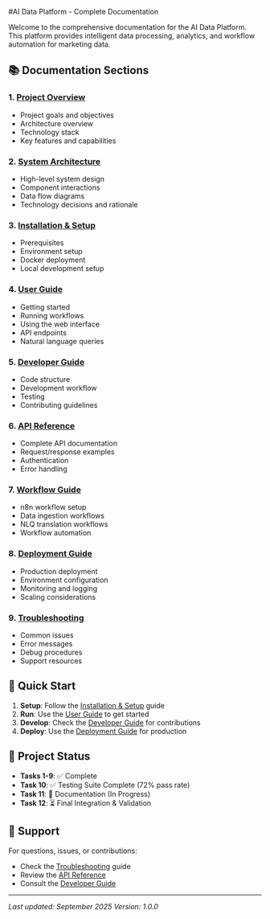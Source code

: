 #AI Data Platform  - Complete Documentation

Welcome to the comprehensive documentation for the AI Data Platform. This platform provides intelligent data processing, analytics, and workflow automation for marketing data.

## 📚 Documentation Sections

### 1. [Project Overview](project-overview.md)
- Project goals and objectives
- Architecture overview
- Technology stack
- Key features and capabilities

### 2. [System Architecture](system-architecture.md)
- High-level system design
- Component interactions
- Data flow diagrams
- Technology decisions and rationale

### 3. [Installation & Setup](installation-setup.md)
- Prerequisites
- Environment setup
- Docker deployment
- Local development setup

### 4. [User Guide](user-guide.md)
- Getting started
- Running workflows
- Using the web interface
- API endpoints
- Natural language queries

### 5. [Developer Guide](developer-guide.md)
- Code structure
- Development workflow
- Testing
- Contributing guidelines

### 6. [API Reference](api-reference.md)
- Complete API documentation
- Request/response examples
- Authentication
- Error handling

### 7. [Workflow Guide](workflow-guide.md)
- n8n workflow setup
- Data ingestion workflows
- NLQ translation workflows
- Workflow automation

### 8. [Deployment Guide](deployment-guide.md)
- Production deployment
- Environment configuration
- Monitoring and logging
- Scaling considerations

### 9. [Troubleshooting](troubleshooting.md)
- Common issues
- Error messages
- Debug procedures
- Support resources

## 🚀 Quick Start

1. **Setup**: Follow the [Installation & Setup](installation-setup.md) guide
2. **Run**: Use the [User Guide](user-guide.md) to get started
3. **Develop**: Check the [Developer Guide](developer-guide.md) for contributions
4. **Deploy**: Use the [Deployment Guide](deployment-guide.md) for production

## 📖 Project Status

- **Tasks 1-9**: ✅ Complete
- **Task 10**: ✅ Testing Suite Complete (72% pass rate)
- **Task 11**: 🔄 Documentation (In Progress)
- **Task 12**: ⏳ Final Integration & Validation

## 🤝 Support

For questions, issues, or contributions:
- Check the [Troubleshooting](troubleshooting.md) guide
- Review the [API Reference](api-reference.md)
- Consult the [Developer Guide](developer-guide.md)

---

*Last updated: September 2025*
*Version: 1.0.0*
